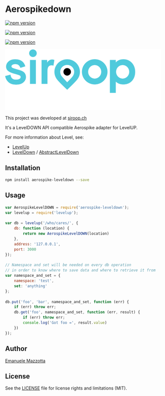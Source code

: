 # Aerospikedown

[![npm version](https://badge.fury.io/js/aerospike-leveldown.svg)](https://badge.fury.io/js/aerospike-leveldown)

[![npm version](https://img.shields.io/npm/dm/aerospike-leveldown.svg)](https://badge.fury.io/js/aerospike-leveldown)

[![npm version](https://img.shields.io/npm/dt/aerospike-leveldown.svg)](https://badge.fury.io/js/aerospike-leveldown)

[![siroop.ch](./img/siroop.svg)](https://siroop.ch)

This project was developed at [siroop.ch](https://siroop.ch)

It's a LevelDOWN API compatible Aerospike adapter for LevelUP.

For more information about Level, see:

* [LevelUp](https://github.com/Level/levelup)
* [LevelDown](https://github.com/Level/leveldown) / [AbstractLevelDown](https://github.com/Level/abstract-leveldown)

## Installation

``` sh
npm install aerospike-leveldown --save
```

## Usage

``` js
var AerospikeLevelDOWN = require('aerospike-leveldown');
var levelup = require('levelup');

var db = levelup('/who/cares/', {
    db: function (location) {
        return new AerospikeLevelDOWN(location)
    },
    address: '127.0.0.1',
    port: 3000
});

// Namespace and set will be needed on every db operation
// in order to know where to save data and where to retrieve it from
var namespace_and_set = {
    namespace: 'test',
    set: 'anything'
};

db.put('foo', 'bar', namespace_and_set, function (err) {
    if (err) throw err;
    db.get('foo', namespace_and_set, function (err, result) {
        if (err) throw err;
        console.log('Got foo =', result.value)
    })
});
```

## Author

[Emanuele Mazzotta](mailto:emanuele.mazzotta@siroop.ch)

## License

See the [LICENSE](LICENSE.md) file for license rights and limitations (MIT).
